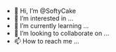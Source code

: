 - 👋 Hi, I’m @SoftyCake
- 👀 I’m interested in ...
- 🌱 I’m currently learning ...
- 💞️ I’m looking to collaborate on ...
- 📫 How to reach me ...

<!---
SoftyCake/SoftyCake is a ✨ special ✨ repository because its `README.md` (this file) appears on your GitHub profile.
You can click the Preview link to take a look at your changes.
--->
